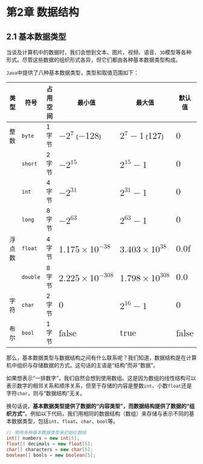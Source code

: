 # 第2章 数据结构

## 2.1 基本数据类型

当谈及计算机中的数据时，我们会想到文本、图片、视频、语音、`3D`模型等各种形式。尽管这些数据的组织形式各异，但它们都由各种基本数据类型构成。

`Java`中提供了八种基本数据类型，类型和取值范围如下：

<div>
<div><div><table>
<thead>
<tr>
<th>类型</th>
<th>符号</th>
<th>占用空间</th>
<th>最小值</th>
<th>最大值</th>
<th>默认值</th>
</tr>
</thead>
<tbody>
<tr>
<td>整数</td>
<td><code>byte</code></td>
<td>1 字节</td>
<td><span ><mjx-container   style="font-size: 122.9%; position: relative;"><mjx-math  aria-hidden="true"><mjx-mo ><mjx-c ></mjx-c></mjx-mo><mjx-msup><mjx-mn ><mjx-c ></mjx-c></mjx-mn><mjx-script style="vertical-align: 0.363em;"><mjx-mn  size="s"><mjx-c ></mjx-c></mjx-mn></mjx-script></mjx-msup></mjx-math><mjx-assistive-mml unselectable="on" display="inline"><mjx-container   style="font-size: 122.9%; position: relative;"><mjx-math  aria-hidden="true"><mjx-mo ><mjx-c ></mjx-c></mjx-mo><mjx-msup><mjx-mn ><mjx-c ></mjx-c></mjx-mn><mjx-script style="vertical-align: 0.363em;"><mjx-mn  size="s"><mjx-c ></mjx-c></mjx-mn></mjx-script></mjx-msup></mjx-math><mjx-assistive-mml unselectable="on" display="inline"><math xmlns="http://www.w3.org/1998/Math/MathML"><mo>−</mo><msup><mn>2</mn><mn>7</mn></msup></math></mjx-assistive-mml></mjx-container></mjx-assistive-mml></mjx-container></span> (<span ><mjx-container   style="font-size: 122.9%; position: relative;"><mjx-math  aria-hidden="true"><mjx-mo ><mjx-c ></mjx-c></mjx-mo><mjx-mn ><mjx-c class="mjx-c31"></mjx-c><mjx-c ></mjx-c><mjx-c class="mjx-c38"></mjx-c></mjx-mn></mjx-math><mjx-assistive-mml unselectable="on" display="inline"><mjx-container   style="font-size: 122.9%; position: relative;"><mjx-math  aria-hidden="true"><mjx-mo ><mjx-c ></mjx-c></mjx-mo><mjx-mn ><mjx-c class="mjx-c31"></mjx-c><mjx-c ></mjx-c><mjx-c class="mjx-c38"></mjx-c></mjx-mn></mjx-math><mjx-assistive-mml unselectable="on" display="inline"><math xmlns="http://www.w3.org/1998/Math/MathML"><mo>−</mo><mn>128</mn></math></mjx-assistive-mml></mjx-container></mjx-assistive-mml></mjx-container></span>)</td>
<td><span ><mjx-container   style="font-size: 122.9%; position: relative;"><mjx-math  aria-hidden="true"><mjx-msup><mjx-mn ><mjx-c ></mjx-c></mjx-mn><mjx-script style="vertical-align: 0.363em;"><mjx-mn  size="s"><mjx-c ></mjx-c></mjx-mn></mjx-script></mjx-msup><mjx-mo  space="3"><mjx-c ></mjx-c></mjx-mo><mjx-mn  space="3"><mjx-c class="mjx-c31"></mjx-c></mjx-mn></mjx-math><mjx-assistive-mml unselectable="on" display="inline"><mjx-container   style="font-size: 122.9%; position: relative;"><mjx-math  aria-hidden="true"><mjx-msup><mjx-mn ><mjx-c ></mjx-c></mjx-mn><mjx-script style="vertical-align: 0.363em;"><mjx-mn  size="s"><mjx-c ></mjx-c></mjx-mn></mjx-script></mjx-msup><mjx-mo  space="3"><mjx-c ></mjx-c></mjx-mo><mjx-mn  space="3"><mjx-c class="mjx-c31"></mjx-c></mjx-mn></mjx-math><mjx-assistive-mml unselectable="on" display="inline"><math xmlns="http://www.w3.org/1998/Math/MathML"><msup><mn>2</mn><mn>7</mn></msup><mo>−</mo><mn>1</mn></math></mjx-assistive-mml></mjx-container></mjx-assistive-mml></mjx-container></span> (<span ><mjx-container   style="font-size: 122.9%; position: relative;"><mjx-math  aria-hidden="true"><mjx-mn ><mjx-c class="mjx-c31"></mjx-c><mjx-c ></mjx-c><mjx-c ></mjx-c></mjx-mn></mjx-math><mjx-assistive-mml unselectable="on" display="inline"><mjx-container   style="font-size: 122.9%; position: relative;"><mjx-math  aria-hidden="true"><mjx-mn ><mjx-c class="mjx-c31"></mjx-c><mjx-c ></mjx-c><mjx-c ></mjx-c></mjx-mn></mjx-math><mjx-assistive-mml unselectable="on" display="inline"><math xmlns="http://www.w3.org/1998/Math/MathML"><mn>127</mn></math></mjx-assistive-mml></mjx-container></mjx-assistive-mml></mjx-container></span>)</td>
<td><span ><mjx-container   style="font-size: 122.9%; position: relative;"><mjx-math  aria-hidden="true"><mjx-mn ><mjx-c class="mjx-c30"></mjx-c></mjx-mn></mjx-math><mjx-assistive-mml unselectable="on" display="inline"><mjx-container   style="font-size: 122.9%; position: relative;"><mjx-math  aria-hidden="true"><mjx-mn ><mjx-c class="mjx-c30"></mjx-c></mjx-mn></mjx-math><mjx-assistive-mml unselectable="on" display="inline"><math xmlns="http://www.w3.org/1998/Math/MathML"><mn>0</mn></math></mjx-assistive-mml></mjx-container></mjx-assistive-mml></mjx-container></span></td>
</tr>
<tr>
<td></td>
<td><code>short</code></td>
<td>2 字节</td>
<td><span ><mjx-container   style="font-size: 122.9%; position: relative;"><mjx-math  aria-hidden="true"><mjx-mo ><mjx-c ></mjx-c></mjx-mo><mjx-msup><mjx-mn ><mjx-c ></mjx-c></mjx-mn><mjx-script style="vertical-align: 0.363em;"><mjx-texatom size="s" texclass="ORD"><mjx-mn ><mjx-c class="mjx-c31"></mjx-c><mjx-c class="mjx-c35"></mjx-c></mjx-mn></mjx-texatom></mjx-script></mjx-msup></mjx-math><mjx-assistive-mml unselectable="on" display="inline"><mjx-container   style="font-size: 122.9%; position: relative;"><mjx-math  aria-hidden="true"><mjx-mo ><mjx-c ></mjx-c></mjx-mo><mjx-msup><mjx-mn ><mjx-c ></mjx-c></mjx-mn><mjx-script style="vertical-align: 0.363em;"><mjx-texatom size="s" texclass="ORD"><mjx-mn ><mjx-c class="mjx-c31"></mjx-c><mjx-c class="mjx-c35"></mjx-c></mjx-mn></mjx-texatom></mjx-script></mjx-msup></mjx-math><mjx-assistive-mml unselectable="on" display="inline"><math xmlns="http://www.w3.org/1998/Math/MathML"><mo>−</mo><msup><mn>2</mn><mrow data-mjx-texclass="ORD"><mn>15</mn></mrow></msup></math></mjx-assistive-mml></mjx-container></mjx-assistive-mml></mjx-container></span></td>
<td><span ><mjx-container   style="font-size: 122.9%; position: relative;"><mjx-math  aria-hidden="true"><mjx-msup><mjx-mn ><mjx-c ></mjx-c></mjx-mn><mjx-script style="vertical-align: 0.363em;"><mjx-texatom size="s" texclass="ORD"><mjx-mn ><mjx-c class="mjx-c31"></mjx-c><mjx-c class="mjx-c35"></mjx-c></mjx-mn></mjx-texatom></mjx-script></mjx-msup><mjx-mo  space="3"><mjx-c ></mjx-c></mjx-mo><mjx-mn  space="3"><mjx-c class="mjx-c31"></mjx-c></mjx-mn></mjx-math><mjx-assistive-mml unselectable="on" display="inline"><mjx-container   style="font-size: 122.9%; position: relative;"><mjx-math  aria-hidden="true"><mjx-msup><mjx-mn ><mjx-c ></mjx-c></mjx-mn><mjx-script style="vertical-align: 0.363em;"><mjx-texatom size="s" texclass="ORD"><mjx-mn ><mjx-c class="mjx-c31"></mjx-c><mjx-c class="mjx-c35"></mjx-c></mjx-mn></mjx-texatom></mjx-script></mjx-msup><mjx-mo  space="3"><mjx-c ></mjx-c></mjx-mo><mjx-mn  space="3"><mjx-c class="mjx-c31"></mjx-c></mjx-mn></mjx-math><mjx-assistive-mml unselectable="on" display="inline"><math xmlns="http://www.w3.org/1998/Math/MathML"><msup><mn>2</mn><mrow data-mjx-texclass="ORD"><mn>15</mn></mrow></msup><mo>−</mo><mn>1</mn></math></mjx-assistive-mml></mjx-container></mjx-assistive-mml></mjx-container></span></td>
<td><span ><mjx-container   style="font-size: 122.9%; position: relative;"><mjx-math  aria-hidden="true"><mjx-mn ><mjx-c class="mjx-c30"></mjx-c></mjx-mn></mjx-math><mjx-assistive-mml unselectable="on" display="inline"><mjx-container   style="font-size: 122.9%; position: relative;"><mjx-math  aria-hidden="true"><mjx-mn ><mjx-c class="mjx-c30"></mjx-c></mjx-mn></mjx-math><mjx-assistive-mml unselectable="on" display="inline"><math xmlns="http://www.w3.org/1998/Math/MathML"><mn>0</mn></math></mjx-assistive-mml></mjx-container></mjx-assistive-mml></mjx-container></span></td>
</tr>
<tr>
<td></td>
<td><code>int</code></td>
<td>4 字节</td>
<td><span ><mjx-container   style="font-size: 122.9%; position: relative;"><mjx-math  aria-hidden="true"><mjx-mo ><mjx-c ></mjx-c></mjx-mo><mjx-msup><mjx-mn ><mjx-c ></mjx-c></mjx-mn><mjx-script style="vertical-align: 0.363em;"><mjx-texatom size="s" texclass="ORD"><mjx-mn ><mjx-c class="mjx-c33"></mjx-c><mjx-c class="mjx-c31"></mjx-c></mjx-mn></mjx-texatom></mjx-script></mjx-msup></mjx-math><mjx-assistive-mml unselectable="on" display="inline"><mjx-container   style="font-size: 122.9%; position: relative;"><mjx-math  aria-hidden="true"><mjx-mo ><mjx-c ></mjx-c></mjx-mo><mjx-msup><mjx-mn ><mjx-c ></mjx-c></mjx-mn><mjx-script style="vertical-align: 0.363em;"><mjx-texatom size="s" texclass="ORD"><mjx-mn ><mjx-c class="mjx-c33"></mjx-c><mjx-c class="mjx-c31"></mjx-c></mjx-mn></mjx-texatom></mjx-script></mjx-msup></mjx-math><mjx-assistive-mml unselectable="on" display="inline"><math xmlns="http://www.w3.org/1998/Math/MathML"><mo>−</mo><msup><mn>2</mn><mrow data-mjx-texclass="ORD"><mn>31</mn></mrow></msup></math></mjx-assistive-mml></mjx-container></mjx-assistive-mml></mjx-container></span></td>
<td><span ><mjx-container   style="font-size: 122.9%; position: relative;"><mjx-math  aria-hidden="true"><mjx-msup><mjx-mn ><mjx-c ></mjx-c></mjx-mn><mjx-script style="vertical-align: 0.363em;"><mjx-texatom size="s" texclass="ORD"><mjx-mn ><mjx-c class="mjx-c33"></mjx-c><mjx-c class="mjx-c31"></mjx-c></mjx-mn></mjx-texatom></mjx-script></mjx-msup><mjx-mo  space="3"><mjx-c ></mjx-c></mjx-mo><mjx-mn  space="3"><mjx-c class="mjx-c31"></mjx-c></mjx-mn></mjx-math><mjx-assistive-mml unselectable="on" display="inline"><mjx-container   style="font-size: 122.9%; position: relative;"><mjx-math  aria-hidden="true"><mjx-msup><mjx-mn ><mjx-c ></mjx-c></mjx-mn><mjx-script style="vertical-align: 0.363em;"><mjx-texatom size="s" texclass="ORD"><mjx-mn ><mjx-c class="mjx-c33"></mjx-c><mjx-c class="mjx-c31"></mjx-c></mjx-mn></mjx-texatom></mjx-script></mjx-msup><mjx-mo  space="3"><mjx-c ></mjx-c></mjx-mo><mjx-mn  space="3"><mjx-c class="mjx-c31"></mjx-c></mjx-mn></mjx-math><mjx-assistive-mml unselectable="on" display="inline"><math xmlns="http://www.w3.org/1998/Math/MathML"><msup><mn>2</mn><mrow data-mjx-texclass="ORD"><mn>31</mn></mrow></msup><mo>−</mo><mn>1</mn></math></mjx-assistive-mml></mjx-container></mjx-assistive-mml></mjx-container></span></td>
<td><span ><mjx-container   style="font-size: 122.9%; position: relative;"><mjx-math  aria-hidden="true"><mjx-mn ><mjx-c class="mjx-c30"></mjx-c></mjx-mn></mjx-math><mjx-assistive-mml unselectable="on" display="inline"><mjx-container   style="font-size: 122.9%; position: relative;"><mjx-math  aria-hidden="true"><mjx-mn ><mjx-c class="mjx-c30"></mjx-c></mjx-mn></mjx-math><mjx-assistive-mml unselectable="on" display="inline"><math xmlns="http://www.w3.org/1998/Math/MathML"><mn>0</mn></math></mjx-assistive-mml></mjx-container></mjx-assistive-mml></mjx-container></span></td>
</tr>
<tr>
<td></td>
<td><code>long</code></td>
<td>8 字节</td>
<td><span ><mjx-container   style="font-size: 122.9%; position: relative;"><mjx-math  aria-hidden="true"><mjx-mo ><mjx-c ></mjx-c></mjx-mo><mjx-msup><mjx-mn ><mjx-c ></mjx-c></mjx-mn><mjx-script style="vertical-align: 0.363em;"><mjx-texatom size="s" texclass="ORD"><mjx-mn ><mjx-c class="mjx-c36"></mjx-c><mjx-c class="mjx-c33"></mjx-c></mjx-mn></mjx-texatom></mjx-script></mjx-msup></mjx-math><mjx-assistive-mml unselectable="on" display="inline"><mjx-container   style="font-size: 122.9%; position: relative;"><mjx-math  aria-hidden="true"><mjx-mo ><mjx-c ></mjx-c></mjx-mo><mjx-msup><mjx-mn ><mjx-c ></mjx-c></mjx-mn><mjx-script style="vertical-align: 0.363em;"><mjx-texatom size="s" texclass="ORD"><mjx-mn ><mjx-c class="mjx-c36"></mjx-c><mjx-c class="mjx-c33"></mjx-c></mjx-mn></mjx-texatom></mjx-script></mjx-msup></mjx-math><mjx-assistive-mml unselectable="on" display="inline"><math xmlns="http://www.w3.org/1998/Math/MathML"><mo>−</mo><msup><mn>2</mn><mrow data-mjx-texclass="ORD"><mn>63</mn></mrow></msup></math></mjx-assistive-mml></mjx-container></mjx-assistive-mml></mjx-container></span></td>
<td><span ><mjx-container   style="font-size: 122.9%; position: relative;"><mjx-math  aria-hidden="true"><mjx-msup><mjx-mn ><mjx-c ></mjx-c></mjx-mn><mjx-script style="vertical-align: 0.363em;"><mjx-texatom size="s" texclass="ORD"><mjx-mn ><mjx-c class="mjx-c36"></mjx-c><mjx-c class="mjx-c33"></mjx-c></mjx-mn></mjx-texatom></mjx-script></mjx-msup><mjx-mo  space="3"><mjx-c ></mjx-c></mjx-mo><mjx-mn  space="3"><mjx-c class="mjx-c31"></mjx-c></mjx-mn></mjx-math><mjx-assistive-mml unselectable="on" display="inline"><mjx-container   style="font-size: 122.9%; position: relative;"><mjx-math  aria-hidden="true"><mjx-msup><mjx-mn ><mjx-c ></mjx-c></mjx-mn><mjx-script style="vertical-align: 0.363em;"><mjx-texatom size="s" texclass="ORD"><mjx-mn ><mjx-c class="mjx-c36"></mjx-c><mjx-c class="mjx-c33"></mjx-c></mjx-mn></mjx-texatom></mjx-script></mjx-msup><mjx-mo  space="3"><mjx-c ></mjx-c></mjx-mo><mjx-mn  space="3"><mjx-c class="mjx-c31"></mjx-c></mjx-mn></mjx-math><mjx-assistive-mml unselectable="on" display="inline"><math xmlns="http://www.w3.org/1998/Math/MathML"><msup><mn>2</mn><mrow data-mjx-texclass="ORD"><mn>63</mn></mrow></msup><mo>−</mo><mn>1</mn></math></mjx-assistive-mml></mjx-container></mjx-assistive-mml></mjx-container></span></td>
<td><span ><mjx-container   style="font-size: 122.9%; position: relative;"><mjx-math  aria-hidden="true"><mjx-mn ><mjx-c class="mjx-c30"></mjx-c></mjx-mn></mjx-math><mjx-assistive-mml unselectable="on" display="inline"><mjx-container   style="font-size: 122.9%; position: relative;"><mjx-math  aria-hidden="true"><mjx-mn ><mjx-c class="mjx-c30"></mjx-c></mjx-mn></mjx-math><mjx-assistive-mml unselectable="on" display="inline"><math xmlns="http://www.w3.org/1998/Math/MathML"><mn>0</mn></math></mjx-assistive-mml></mjx-container></mjx-assistive-mml></mjx-container></span></td>
</tr>
<tr>
<td>浮点数</td>
<td><code>float</code></td>
<td>4 字节</td>
<td><span ><mjx-container   style="font-size: 122.9%; position: relative;"><mjx-math  aria-hidden="true"><mjx-mn ><mjx-c class="mjx-c31"></mjx-c><mjx-c class="mjx-c2E"></mjx-c><mjx-c class="mjx-c31"></mjx-c><mjx-c ></mjx-c><mjx-c class="mjx-c35"></mjx-c></mjx-mn><mjx-mo  space="3"><mjx-c class="mjx-cD7"></mjx-c></mjx-mo><mjx-msup space="3"><mjx-mn ><mjx-c class="mjx-c31"></mjx-c><mjx-c class="mjx-c30"></mjx-c></mjx-mn><mjx-script style="vertical-align: 0.393em;"><mjx-texatom size="s" texclass="ORD"><mjx-mo ><mjx-c ></mjx-c></mjx-mo><mjx-mn ><mjx-c class="mjx-c33"></mjx-c><mjx-c class="mjx-c38"></mjx-c></mjx-mn></mjx-texatom></mjx-script></mjx-msup></mjx-math><mjx-assistive-mml unselectable="on" display="inline"><mjx-container   style="font-size: 122.9%; position: relative;"><mjx-math  aria-hidden="true"><mjx-mn ><mjx-c class="mjx-c31"></mjx-c><mjx-c class="mjx-c2E"></mjx-c><mjx-c class="mjx-c31"></mjx-c><mjx-c ></mjx-c><mjx-c class="mjx-c35"></mjx-c></mjx-mn><mjx-mo  space="3"><mjx-c class="mjx-cD7"></mjx-c></mjx-mo><mjx-msup space="3"><mjx-mn ><mjx-c class="mjx-c31"></mjx-c><mjx-c class="mjx-c30"></mjx-c></mjx-mn><mjx-script style="vertical-align: 0.393em;"><mjx-texatom size="s" texclass="ORD"><mjx-mo ><mjx-c ></mjx-c></mjx-mo><mjx-mn ><mjx-c class="mjx-c33"></mjx-c><mjx-c class="mjx-c38"></mjx-c></mjx-mn></mjx-texatom></mjx-script></mjx-msup></mjx-math><mjx-assistive-mml unselectable="on" display="inline"><math xmlns="http://www.w3.org/1998/Math/MathML"><mn>1.175</mn><mo>×</mo><msup><mn>10</mn><mrow data-mjx-texclass="ORD"><mo>−</mo><mn>38</mn></mrow></msup></math></mjx-assistive-mml></mjx-container></mjx-assistive-mml></mjx-container></span></td>
<td><span ><mjx-container   style="font-size: 122.9%; position: relative;"><mjx-math  aria-hidden="true"><mjx-mn ><mjx-c class="mjx-c33"></mjx-c><mjx-c class="mjx-c2E"></mjx-c><mjx-c class="mjx-c34"></mjx-c><mjx-c class="mjx-c30"></mjx-c><mjx-c class="mjx-c33"></mjx-c></mjx-mn><mjx-mo  space="3"><mjx-c class="mjx-cD7"></mjx-c></mjx-mo><mjx-msup space="3"><mjx-mn ><mjx-c class="mjx-c31"></mjx-c><mjx-c class="mjx-c30"></mjx-c></mjx-mn><mjx-script style="vertical-align: 0.393em;"><mjx-texatom size="s" texclass="ORD"><mjx-mn ><mjx-c class="mjx-c33"></mjx-c><mjx-c class="mjx-c38"></mjx-c></mjx-mn></mjx-texatom></mjx-script></mjx-msup></mjx-math><mjx-assistive-mml unselectable="on" display="inline"><mjx-container   style="font-size: 122.9%; position: relative;"><mjx-math  aria-hidden="true"><mjx-mn ><mjx-c class="mjx-c33"></mjx-c><mjx-c class="mjx-c2E"></mjx-c><mjx-c class="mjx-c34"></mjx-c><mjx-c class="mjx-c30"></mjx-c><mjx-c class="mjx-c33"></mjx-c></mjx-mn><mjx-mo  space="3"><mjx-c class="mjx-cD7"></mjx-c></mjx-mo><mjx-msup space="3"><mjx-mn ><mjx-c class="mjx-c31"></mjx-c><mjx-c class="mjx-c30"></mjx-c></mjx-mn><mjx-script style="vertical-align: 0.393em;"><mjx-texatom size="s" texclass="ORD"><mjx-mn ><mjx-c class="mjx-c33"></mjx-c><mjx-c class="mjx-c38"></mjx-c></mjx-mn></mjx-texatom></mjx-script></mjx-msup></mjx-math><mjx-assistive-mml unselectable="on" display="inline"><math xmlns="http://www.w3.org/1998/Math/MathML"><mn>3.403</mn><mo>×</mo><msup><mn>10</mn><mrow data-mjx-texclass="ORD"><mn>38</mn></mrow></msup></math></mjx-assistive-mml></mjx-container></mjx-assistive-mml></mjx-container></span></td>
<td><span ><mjx-container   style="font-size: 122.9%; position: relative;"><mjx-math  aria-hidden="true"><mjx-mn ><mjx-c class="mjx-c30"></mjx-c><mjx-c class="mjx-c2E"></mjx-c><mjx-c class="mjx-c30"></mjx-c></mjx-mn><mjx-mtext ><mjx-c class="mjx-c66"></mjx-c></mjx-mtext></mjx-math><mjx-assistive-mml unselectable="on" display="inline"><mjx-container   style="font-size: 122.9%; position: relative;"><mjx-math  aria-hidden="true"><mjx-mn ><mjx-c class="mjx-c30"></mjx-c><mjx-c class="mjx-c2E"></mjx-c><mjx-c class="mjx-c30"></mjx-c></mjx-mn><mjx-mtext ><mjx-c class="mjx-c66"></mjx-c></mjx-mtext></mjx-math><mjx-assistive-mml unselectable="on" display="inline"><math xmlns="http://www.w3.org/1998/Math/MathML"><mn>0.0</mn><mtext>f</mtext></math></mjx-assistive-mml></mjx-container></mjx-assistive-mml></mjx-container></span></td>
</tr>
<tr>
<td></td>
<td><code>double</code></td>
<td>8 字节</td>
<td><span ><mjx-container   style="font-size: 122.9%; position: relative;"><mjx-math  aria-hidden="true"><mjx-mn ><mjx-c ></mjx-c><mjx-c class="mjx-c2E"></mjx-c><mjx-c ></mjx-c><mjx-c ></mjx-c><mjx-c class="mjx-c35"></mjx-c></mjx-mn><mjx-mo  space="3"><mjx-c class="mjx-cD7"></mjx-c></mjx-mo><mjx-msup space="3"><mjx-mn ><mjx-c class="mjx-c31"></mjx-c><mjx-c class="mjx-c30"></mjx-c></mjx-mn><mjx-script style="vertical-align: 0.393em;"><mjx-texatom size="s" texclass="ORD"><mjx-mo ><mjx-c ></mjx-c></mjx-mo><mjx-mn ><mjx-c class="mjx-c33"></mjx-c><mjx-c class="mjx-c30"></mjx-c><mjx-c class="mjx-c38"></mjx-c></mjx-mn></mjx-texatom></mjx-script></mjx-msup></mjx-math><mjx-assistive-mml unselectable="on" display="inline"><mjx-container   style="font-size: 122.9%; position: relative;"><mjx-math  aria-hidden="true"><mjx-mn ><mjx-c ></mjx-c><mjx-c class="mjx-c2E"></mjx-c><mjx-c ></mjx-c><mjx-c ></mjx-c><mjx-c class="mjx-c35"></mjx-c></mjx-mn><mjx-mo  space="3"><mjx-c class="mjx-cD7"></mjx-c></mjx-mo><mjx-msup space="3"><mjx-mn ><mjx-c class="mjx-c31"></mjx-c><mjx-c class="mjx-c30"></mjx-c></mjx-mn><mjx-script style="vertical-align: 0.393em;"><mjx-texatom size="s" texclass="ORD"><mjx-mo ><mjx-c ></mjx-c></mjx-mo><mjx-mn ><mjx-c class="mjx-c33"></mjx-c><mjx-c class="mjx-c30"></mjx-c><mjx-c class="mjx-c38"></mjx-c></mjx-mn></mjx-texatom></mjx-script></mjx-msup></mjx-math><mjx-assistive-mml unselectable="on" display="inline"><math xmlns="http://www.w3.org/1998/Math/MathML"><mn>2.225</mn><mo>×</mo><msup><mn>10</mn><mrow data-mjx-texclass="ORD"><mo>−</mo><mn>308</mn></mrow></msup></math></mjx-assistive-mml></mjx-container></mjx-assistive-mml></mjx-container></span></td>
<td><span ><mjx-container   style="font-size: 122.9%; position: relative;"><mjx-math  aria-hidden="true"><mjx-mn ><mjx-c class="mjx-c31"></mjx-c><mjx-c class="mjx-c2E"></mjx-c><mjx-c ></mjx-c><mjx-c class="mjx-c39"></mjx-c><mjx-c class="mjx-c38"></mjx-c></mjx-mn><mjx-mo  space="3"><mjx-c class="mjx-cD7"></mjx-c></mjx-mo><mjx-msup space="3"><mjx-mn ><mjx-c class="mjx-c31"></mjx-c><mjx-c class="mjx-c30"></mjx-c></mjx-mn><mjx-script style="vertical-align: 0.393em;"><mjx-texatom size="s" texclass="ORD"><mjx-mn ><mjx-c class="mjx-c33"></mjx-c><mjx-c class="mjx-c30"></mjx-c><mjx-c class="mjx-c38"></mjx-c></mjx-mn></mjx-texatom></mjx-script></mjx-msup></mjx-math><mjx-assistive-mml unselectable="on" display="inline"><mjx-container   style="font-size: 122.9%; position: relative;"><mjx-math  aria-hidden="true"><mjx-mn ><mjx-c class="mjx-c31"></mjx-c><mjx-c class="mjx-c2E"></mjx-c><mjx-c ></mjx-c><mjx-c class="mjx-c39"></mjx-c><mjx-c class="mjx-c38"></mjx-c></mjx-mn><mjx-mo  space="3"><mjx-c class="mjx-cD7"></mjx-c></mjx-mo><mjx-msup space="3"><mjx-mn ><mjx-c class="mjx-c31"></mjx-c><mjx-c class="mjx-c30"></mjx-c></mjx-mn><mjx-script style="vertical-align: 0.393em;"><mjx-texatom size="s" texclass="ORD"><mjx-mn ><mjx-c class="mjx-c33"></mjx-c><mjx-c class="mjx-c30"></mjx-c><mjx-c class="mjx-c38"></mjx-c></mjx-mn></mjx-texatom></mjx-script></mjx-msup></mjx-math><mjx-assistive-mml unselectable="on" display="inline"><math xmlns="http://www.w3.org/1998/Math/MathML"><mn>1.798</mn><mo>×</mo><msup><mn>10</mn><mrow data-mjx-texclass="ORD"><mn>308</mn></mrow></msup></math></mjx-assistive-mml></mjx-container></mjx-assistive-mml></mjx-container></span></td>
<td><span ><mjx-container   style="font-size: 122.9%; position: relative;"><mjx-math  aria-hidden="true"><mjx-mn ><mjx-c class="mjx-c30"></mjx-c><mjx-c class="mjx-c2E"></mjx-c><mjx-c class="mjx-c30"></mjx-c></mjx-mn></mjx-math><mjx-assistive-mml unselectable="on" display="inline"><mjx-container   style="font-size: 122.9%; position: relative;"><mjx-math  aria-hidden="true"><mjx-mn ><mjx-c class="mjx-c30"></mjx-c><mjx-c class="mjx-c2E"></mjx-c><mjx-c class="mjx-c30"></mjx-c></mjx-mn></mjx-math><mjx-assistive-mml unselectable="on" display="inline"><math xmlns="http://www.w3.org/1998/Math/MathML"><mn>0.0</mn></math></mjx-assistive-mml></mjx-container></mjx-assistive-mml></mjx-container></span></td>
</tr>
<tr>
<td>字符</td>
<td><code>char</code></td>
<td>2 字节</td>
<td><span ><mjx-container   style="font-size: 122.9%; position: relative;"><mjx-math  aria-hidden="true"><mjx-mn ><mjx-c class="mjx-c30"></mjx-c></mjx-mn></mjx-math><mjx-assistive-mml unselectable="on" display="inline"><mjx-container   style="font-size: 122.9%; position: relative;"><mjx-math  aria-hidden="true"><mjx-mn ><mjx-c class="mjx-c30"></mjx-c></mjx-mn></mjx-math><mjx-assistive-mml unselectable="on" display="inline"><math xmlns="http://www.w3.org/1998/Math/MathML"><mn>0</mn></math></mjx-assistive-mml></mjx-container></mjx-assistive-mml></mjx-container></span></td>
<td><span ><mjx-container   style="font-size: 122.9%; position: relative;"><mjx-math  aria-hidden="true"><mjx-msup><mjx-mn ><mjx-c ></mjx-c></mjx-mn><mjx-script style="vertical-align: 0.363em;"><mjx-texatom size="s" texclass="ORD"><mjx-mn ><mjx-c class="mjx-c31"></mjx-c><mjx-c class="mjx-c36"></mjx-c></mjx-mn></mjx-texatom></mjx-script></mjx-msup><mjx-mo  space="3"><mjx-c ></mjx-c></mjx-mo><mjx-mn  space="3"><mjx-c class="mjx-c31"></mjx-c></mjx-mn></mjx-math><mjx-assistive-mml unselectable="on" display="inline"><mjx-container   style="font-size: 122.9%; position: relative;"><mjx-math  aria-hidden="true"><mjx-msup><mjx-mn ><mjx-c ></mjx-c></mjx-mn><mjx-script style="vertical-align: 0.363em;"><mjx-texatom size="s" texclass="ORD"><mjx-mn ><mjx-c class="mjx-c31"></mjx-c><mjx-c class="mjx-c36"></mjx-c></mjx-mn></mjx-texatom></mjx-script></mjx-msup><mjx-mo  space="3"><mjx-c ></mjx-c></mjx-mo><mjx-mn  space="3"><mjx-c class="mjx-c31"></mjx-c></mjx-mn></mjx-math><mjx-assistive-mml unselectable="on" display="inline"><math xmlns="http://www.w3.org/1998/Math/MathML"><msup><mn>2</mn><mrow data-mjx-texclass="ORD"><mn>16</mn></mrow></msup><mo>−</mo><mn>1</mn></math></mjx-assistive-mml></mjx-container></mjx-assistive-mml></mjx-container></span></td>
<td><span ><mjx-container   style="font-size: 122.9%; position: relative;"><mjx-math  aria-hidden="true"><mjx-mn ><mjx-c class="mjx-c30"></mjx-c></mjx-mn></mjx-math><mjx-assistive-mml unselectable="on" display="inline"><mjx-container   style="font-size: 122.9%; position: relative;"><mjx-math  aria-hidden="true"><mjx-mn ><mjx-c class="mjx-c30"></mjx-c></mjx-mn></mjx-math><mjx-assistive-mml unselectable="on" display="inline"><math xmlns="http://www.w3.org/1998/Math/MathML"><mn>0</mn></math></mjx-assistive-mml></mjx-container></mjx-assistive-mml></mjx-container></span></td>
</tr>
<tr>
<td>布尔</td>
<td><code>bool</code></td>
<td>1 字节</td>
<td><span ><mjx-container   style="font-size: 122.9%; position: relative;"><mjx-math  aria-hidden="true"><mjx-mtext ><mjx-c class="mjx-c66"></mjx-c><mjx-c class="mjx-c61"></mjx-c><mjx-c class="mjx-c6C"></mjx-c><mjx-c class="mjx-c73"></mjx-c><mjx-c class="mjx-c65"></mjx-c></mjx-mtext></mjx-math><mjx-assistive-mml unselectable="on" display="inline"><mjx-container   style="font-size: 122.9%; position: relative;"><mjx-math  aria-hidden="true"><mjx-mtext ><mjx-c class="mjx-c66"></mjx-c><mjx-c class="mjx-c61"></mjx-c><mjx-c class="mjx-c6C"></mjx-c><mjx-c class="mjx-c73"></mjx-c><mjx-c class="mjx-c65"></mjx-c></mjx-mtext></mjx-math><mjx-assistive-mml unselectable="on" display="inline"><math xmlns="http://www.w3.org/1998/Math/MathML"><mtext>false</mtext></math></mjx-assistive-mml></mjx-container></mjx-assistive-mml></mjx-container></span></td>
<td><span ><mjx-container   style="font-size: 122.9%; position: relative;"><mjx-math  aria-hidden="true"><mjx-mtext ><mjx-c class="mjx-c74"></mjx-c><mjx-c class="mjx-c72"></mjx-c><mjx-c class="mjx-c75"></mjx-c><mjx-c class="mjx-c65"></mjx-c></mjx-mtext></mjx-math><mjx-assistive-mml unselectable="on" display="inline"><mjx-container   style="font-size: 122.9%; position: relative;"><mjx-math  aria-hidden="true"><mjx-mtext ><mjx-c class="mjx-c74"></mjx-c><mjx-c class="mjx-c72"></mjx-c><mjx-c class="mjx-c75"></mjx-c><mjx-c class="mjx-c65"></mjx-c></mjx-mtext></mjx-math><mjx-assistive-mml unselectable="on" display="inline"><math xmlns="http://www.w3.org/1998/Math/MathML"><mtext>true</mtext></math></mjx-assistive-mml></mjx-container></mjx-assistive-mml></mjx-container></span></td>
<td><span ><mjx-container   style="font-size: 122.9%; position: relative;"><mjx-math  aria-hidden="true"><mjx-mtext ><mjx-c class="mjx-c66"></mjx-c><mjx-c class="mjx-c61"></mjx-c><mjx-c class="mjx-c6C"></mjx-c><mjx-c class="mjx-c73"></mjx-c><mjx-c class="mjx-c65"></mjx-c></mjx-mtext></mjx-math><mjx-assistive-mml unselectable="on" display="inline"><mjx-container   style="font-size: 122.9%; position: relative;"><mjx-math  aria-hidden="true"><mjx-mtext ><mjx-c class="mjx-c66"></mjx-c><mjx-c class="mjx-c61"></mjx-c><mjx-c class="mjx-c6C"></mjx-c><mjx-c class="mjx-c73"></mjx-c><mjx-c class="mjx-c65"></mjx-c></mjx-mtext></mjx-math><mjx-assistive-mml unselectable="on" display="inline"><math xmlns="http://www.w3.org/1998/Math/MathML"><mtext>false</mtext></math></mjx-assistive-mml></mjx-container></mjx-assistive-mml></mjx-container></span></td>
</tr>
</tbody>
</table></div></div>
</div>

那么，基本数据类型与数据结构之间有什么联系呢？我们知道，数据结构是在计算机中组织与存储数据的方式。这句话的主语是“结构”而非“数据”。

如果想表示“一排数字”，我们自然会想到使用数组。这是因为数组的线性结构可以表示数字的相邻关系和顺序关系，但至于存储的内容是整数`int`、小数`float`还是字符`char`，则与“数据结构”无关。

换句话说，**基本数据类型提供了数据的“内容类型”，而数据结构提供了数据的“组织方式”**。例如以下代码，我们用相同的数据结构（数组）来存储与表示不同的基本数据类型，包括`int`、`float`、`char`、`bool`等。

```java
// 使用多种基本数据类型来初始化数组
int[] numbers = new int[5];
float[] decimals = new float[5];
char[] characters = new char[5];
boolean[] bools = new boolean[5];
```
